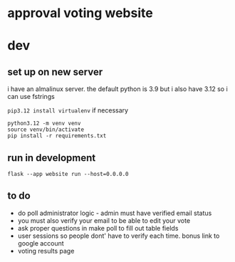 # approval voting website

# dev
## set up on new server
i have an almalinux server. the default python is 3.9 but i also have 3.12 so i can use fstrings

`pip3.12 install virtualenv` if necessary

```
python3.12 -m venv venv
source venv/bin/activate
pip install -r requirements.txt
```

## run in development

```
flask --app website run --host=0.0.0.0
```

## to do
* do poll administrator logic - admin must have verified email status
* you must also verify your email to be able to edit your vote
* ask proper questions in make poll to fill out table fields
* user sessions so people dont' have to verify each time. bonus link to google account
* voting results page